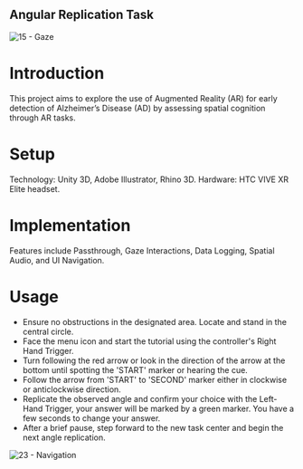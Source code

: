 ## Angular Replication Task

![15 - Gaze](https://github.com/AngryTengri/AngularReplicationTask/assets/83927886/5a28347f-4186-405e-bc54-86a5acdf6414)

# Introduction
This project aims to explore the use of Augmented Reality (AR) for early detection of Alzheimer’s Disease (AD) by assessing spatial cognition through AR tasks.

# Setup
Technology: Unity 3D, Adobe Illustrator, Rhino 3D.
Hardware: HTC VIVE XR Elite headset.

# Implementation
Features include Passthrough, Gaze Interactions, Data Logging, Spatial Audio, and UI Navigation.

# Usage
- Ensure no obstructions in the designated area. Locate and stand in the central circle.
- Face the menu icon and start the tutorial using the controller's Right Hand Trigger.
- Turn following the red arrow or look in the direction of the arrow at the bottom until spotting the 'START' marker or hearing the cue.
- Follow the arrow from 'START' to 'SECOND' marker either in clockwise or anticlockwise direction.
- Replicate the observed angle and confirm your choice with the Left-Hand Trigger, your answer will be marked by a green marker. You have a few seconds to change your answer.
- After a brief pause, step forward to the new task center and begin the next angle replication.

![23 - Navigation](https://github.com/AngryTengri/AngularReplicationTask/assets/83927886/146a7f6c-55a6-46de-9051-974bf15cbab5)


